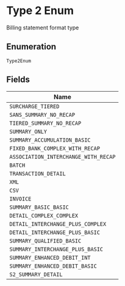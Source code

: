 
# Type 2 Enum

Billing statement format type

## Enumeration

`Type2Enum`

## Fields

| Name |
|  --- |
| `SURCHARGE_TIERED` |
| `SANS_SUMMARY_NO_RECAP` |
| `TIERED_SUMMARY_NO_RECAP` |
| `SUMMARY_ONLY` |
| `SUMMARY_ACCUMULATION_BASIC` |
| `FIXED_BANK_COMPLEX_WITH_RECAP` |
| `ASSOCIATION_INTERCHANGE_WITH_RECAP` |
| `BATCH` |
| `TRANSACTION_DETAIL` |
| `XML` |
| `CSV` |
| `INVOICE` |
| `SUMMARY_BASIC_BASIC` |
| `DETAIL_COMPLEX_COMPLEX` |
| `DETAIL_INTERCHANGE_PLUS_COMPLEX` |
| `DETAIL_INTERCHANGE_PLUS_BASIC` |
| `SUMMARY_QUALIFIED_BASIC` |
| `SUMMARY_INTERCHANGE_PLUS_BASIC` |
| `SUMMARY_ENHANCED_DEBIT_INT` |
| `SUMMARY_ENHANCED_DEBIT_BASIC` |
| `S2_SUMMARY_DETAIL` |

